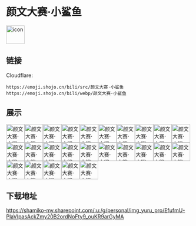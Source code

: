 # 颜文大赛·小鲨鱼
<img src="https://emoji.shojo.cn/bili/src/颜文大赛·小鲨鱼/icon.png" width="50" height="50" alt="icon">

## 链接
Cloudflare:
```
https://emoji.shojo.cn/bili/src/颜文大赛·小鲨鱼
https://emoji.shojo.cn/bili/webp/颜文大赛·小鲨鱼
```
## 展示
<img src="https://emoji.shojo.cn/bili/src/颜文大赛·小鲨鱼/颜文大赛·小鲨鱼-大风车.png" width="50" height="50" alt="颜文大赛·小鲨鱼-大风车"><img src="https://emoji.shojo.cn/bili/src/颜文大赛·小鲨鱼/颜文大赛·小鲨鱼-嘀儿童卡.png" width="50" height="50" alt="颜文大赛·小鲨鱼-嘀儿童卡"><img src="https://emoji.shojo.cn/bili/src/颜文大赛·小鲨鱼/颜文大赛·小鲨鱼-鲨孩子.png" width="50" height="50" alt="颜文大赛·小鲨鱼-鲨孩子"><img src="https://emoji.shojo.cn/bili/src/颜文大赛·小鲨鱼/颜文大赛·小鲨鱼-biu.png" width="50" height="50" alt="颜文大赛·小鲨鱼-biu"><img src="https://emoji.shojo.cn/bili/src/颜文大赛·小鲨鱼/颜文大赛·小鲨鱼-鲨宝.png" width="50" height="50" alt="颜文大赛·小鲨鱼-鲨宝"><img src="https://emoji.shojo.cn/bili/src/颜文大赛·小鲨鱼/颜文大赛·小鲨鱼-耶.png" width="50" height="50" alt="颜文大赛·小鲨鱼-耶"><img src="https://emoji.shojo.cn/bili/src/颜文大赛·小鲨鱼/颜文大赛·小鲨鱼-鲨风筝.png" width="50" height="50" alt="颜文大赛·小鲨鱼-鲨风筝"><img src="https://emoji.shojo.cn/bili/src/颜文大赛·小鲨鱼/颜文大赛·小鲨鱼-抓蝴蝶.png" width="50" height="50" alt="颜文大赛·小鲨鱼-抓蝴蝶"><img src="https://emoji.shojo.cn/bili/src/颜文大赛·小鲨鱼/颜文大赛·小鲨鱼-期待.png" width="50" height="50" alt="颜文大赛·小鲨鱼-期待"><img src="https://emoji.shojo.cn/bili/src/颜文大赛·小鲨鱼/颜文大赛·小鲨鱼-玩竹蜻蜓.png" width="50" height="50" alt="颜文大赛·小鲨鱼-玩竹蜻蜓"><img src="https://emoji.shojo.cn/bili/src/颜文大赛·小鲨鱼/颜文大赛·小鲨鱼-棒棒糖.png" width="50" height="50" alt="颜文大赛·小鲨鱼-棒棒糖"><img src="https://emoji.shojo.cn/bili/src/颜文大赛·小鲨鱼/颜文大赛·小鲨鱼-礼物.png" width="50" height="50" alt="颜文大赛·小鲨鱼-礼物"><img src="https://emoji.shojo.cn/bili/src/颜文大赛·小鲨鱼/颜文大赛·小鲨鱼-肥宅快乐鲨.png" width="50" height="50" alt="颜文大赛·小鲨鱼-肥宅快乐鲨"><img src="https://emoji.shojo.cn/bili/src/颜文大赛·小鲨鱼/颜文大赛·小鲨鱼-我是小朋友.png" width="50" height="50" alt="颜文大赛·小鲨鱼-我是小朋友"><img src="https://emoji.shojo.cn/bili/src/颜文大赛·小鲨鱼/颜文大赛·小鲨鱼-爱心气球.png" width="50" height="50" alt="颜文大赛·小鲨鱼-爱心气球"><img src="https://emoji.shojo.cn/bili/src/颜文大赛·小鲨鱼/颜文大赛·小鲨鱼-吹泡泡.png" width="50" height="50" alt="颜文大赛·小鲨鱼-吹泡泡"><img src="https://emoji.shojo.cn/bili/src/颜文大赛·小鲨鱼/颜文大赛·小鲨鱼-吹气球.png" width="50" height="50" alt="颜文大赛·小鲨鱼-吹气球"><img src="https://emoji.shojo.cn/bili/src/颜文大赛·小鲨鱼/颜文大赛·小鲨鱼-荡秋千.png" width="50" height="50" alt="颜文大赛·小鲨鱼-荡秋千"><img src="https://emoji.shojo.cn/bili/src/颜文大赛·小鲨鱼/颜文大赛·小鲨鱼-我礼物呢.png" width="50" height="50" alt="颜文大赛·小鲨鱼-我礼物呢"><img src="https://emoji.shojo.cn/bili/src/颜文大赛·小鲨鱼/颜文大赛·小鲨鱼-作业大礼包.png" width="50" height="50" alt="颜文大赛·小鲨鱼-作业大礼包"><img src="https://emoji.shojo.cn/bili/src/颜文大赛·小鲨鱼/颜文大赛·小鲨鱼-纸飞机.png" width="50" height="50" alt="颜文大赛·小鲨鱼-纸飞机"><img src="https://emoji.shojo.cn/bili/src/颜文大赛·小鲨鱼/颜文大赛·小鲨鱼-游戏机.png" width="50" height="50" alt="颜文大赛·小鲨鱼-游戏机"><img src="https://emoji.shojo.cn/bili/src/颜文大赛·小鲨鱼/颜文大赛·小鲨鱼-鹅鲨鲨.png" width="50" height="50" alt="颜文大赛·小鲨鱼-鹅鲨鲨"><img src="https://emoji.shojo.cn/bili/src/颜文大赛·小鲨鱼/颜文大赛·小鲨鱼-小丑鲨.png" width="50" height="50" alt="颜文大赛·小鲨鱼-小丑鲨"><img src="https://emoji.shojo.cn/bili/src/颜文大赛·小鲨鱼/颜文大赛·小鲨鱼-本宝最可爱.png" width="50" height="50" alt="颜文大赛·小鲨鱼-本宝最可爱">

## 下载地址

https://shamiko-my.sharepoint.com/:u:/g/personal/img_yuru_pro/EfufmU-PlaVIpasAckZmy20B2ordNoFty9_ouKR9arGyMA